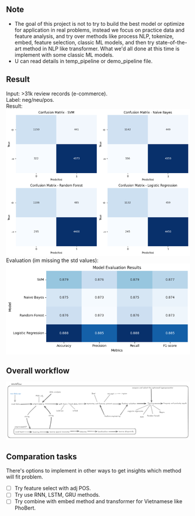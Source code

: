 
## Note
- The goal of this project is not to try to build the best model or optimize for application in real problems, instead we focus on practice data and feature analysis, and try over methods like process NLP, tokenize, embed, feature selection, classic ML models, and then try state-of-the-art method in NLP like transformer. What we'd all done at this time is implement with some classic ML models.
- U can read details in temp_pipeline or demo_pipeline file.

## Result
Input: >31k review records (e-commerce).   
Label: neg/neu/pos.   
Result:
![](static/fm.png)
Evaluation (im missing the std values):
![](static/eval.png)
## Overall workflow
![](static/overall-workflow.PNG)

## Comparation tasks
There's options to implement in other ways to get insights which method will fit problem.
- [ ] Try feature select with adj POS.
- [ ] Try use RNN, LSTM, GRU methods.
- [ ] Try combine with embed method and transformer for Vietnamese like PhoBert.